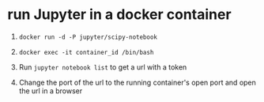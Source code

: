 # run Jupyter in a docker container

1. `docker run -d -P jupyter/scipy-notebook`

2. `docker exec -it container_id /bin/bash`

3. Run `jupyter notebook list` to get a url with a token

4. Change the port of the url to the running container's open port and open the url in a browser
